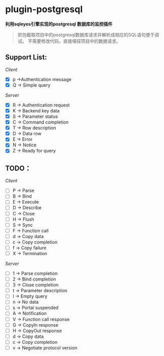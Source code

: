 # plugin-postgresql
 

**利用sqleyes引擎实现的postgresql 数据库的监控插件**



> 抓包截取项目中的postgresql数据库请求并解析成相应的SQL语句便于调试。 不需要修改代码，直接嗅探项目中的数据请求。



## Support List:

*Client*

- [x] p ->Authentication message
- [x] Q -> Simple query

*Server*

- [x] R -> Authentication request
- [x] K -> Backend key data
- [x] S -> Parameter status
- [x] C -> Command completion
- [x] T -> Row description
- [x] D -> Data row
- [x] E -> Error
- [x] N -> Notice
- [x] Z -> Ready for query

## TODO：

*Client*

- [ ] P -> Parse
- [ ] B -> Bind
- [ ] E -> Execute
- [ ] D -> Describe
- [ ] C -> Close
- [ ]  H -> Flush
- [ ]  S -> Sync
- [ ]  F -> Function call
- [ ]  d -> Copy data
- [ ]  c -> Copy completion
- [ ]  f -> Copy failure
- [ ]  X -> Termination  

*Server*

- [ ] 1 -> Parse completion
- [ ] 2 -> Bind completion
- [ ] 3 -> Close completion
- [ ] t -> Parameter description
- [ ] I -> Empty query
- [ ] n -> No data
- [ ] s -> Portal suspended
- [ ] A -> Notification
- [ ] V -> Function call response
- [ ] G -> CopyIn response
- [ ] H -> CopyOut response
- [ ] d -> Copy data
- [ ] c -> Copy completion
- [ ] v -> Negotiate protocol version 